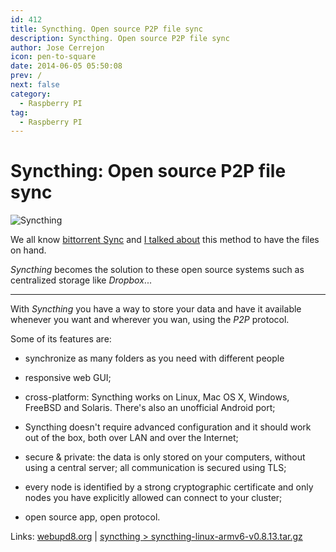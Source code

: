 ```yaml
---
id: 412
title: Syncthing. Open source P2P file sync
description: Syncthing. Open source P2P file sync
author: Jose Cerrejon
icon: pen-to-square
date: 2014-06-05 05:50:08
prev: /
next: false
category:
  - Raspberry PI
tag:
  - Raspberry PI
---
```


# Syncthing: Open source P2P file sync

![Syncthing](/images/2014/06/Syncthing.jpg)

We all know [bittorrent Sync](http://www.bittorrent.com/intl/es/sync) and [I talked about](/post.php?id=247) this method to have the files on hand. 

*Syncthing* becomes the solution to these open source systems such as centralized storage like *Dropbox*...

- - -
With *Syncthing* you have a way to store your data and have it available whenever you want and wherever you wan, using the *P2P* protocol. 

Some of its features are:

* synchronize as many folders as you need with different people

* responsive web GUI;

* cross-platform: Syncthing works on Linux, Mac OS X, Windows, FreeBSD and Solaris. There's also an unofficial Android port;

* Syncthing doesn't require advanced configuration and it should work out of the box, both over LAN and over the Internet;

* secure & private: the data is only stored on your computers, without using a central server;
all communication is secured using TLS;

* every node is identified by a strong cryptographic certificate and only nodes you have explicitly allowed can connect to your cluster;

* open source app, open protocol.

Links: [webupd8.org](http://www.webupd8.org/2014/06/syncthing-open-source-bittorrent-sync.html) | [syncthing > syncthing-linux-armv6-v0.8.13.tar.gz](https://github.com/calmh/syncthing/releases/latest)